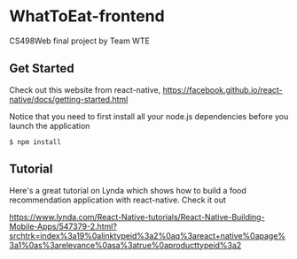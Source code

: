 # WhatToEat-frontend
CS498Web final project by Team WTE

## Get Started

Check out this website from react-native, https://facebook.github.io/react-native/docs/getting-started.html

Notice that you need to first install all your node.js dependencies before you launch the application

```
$ npm install
```

## Tutorial 

Here's a great tutorial on Lynda which shows how to build a food recommendation application with react-native. Check it out

https://www.lynda.com/React-Native-tutorials/React-Native-Building-Mobile-Apps/547379-2.html?srchtrk=index%3a19%0alinktypeid%3a2%0aq%3areact+native%0apage%3a1%0as%3arelevance%0asa%3atrue%0aproducttypeid%3a2


